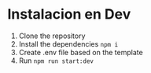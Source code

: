 # Instalacion en Dev

1. Clone the repository
2. Install the dependencies ```npm i```
3. Create .env file based on the template
4. Run ```npm run start:dev```